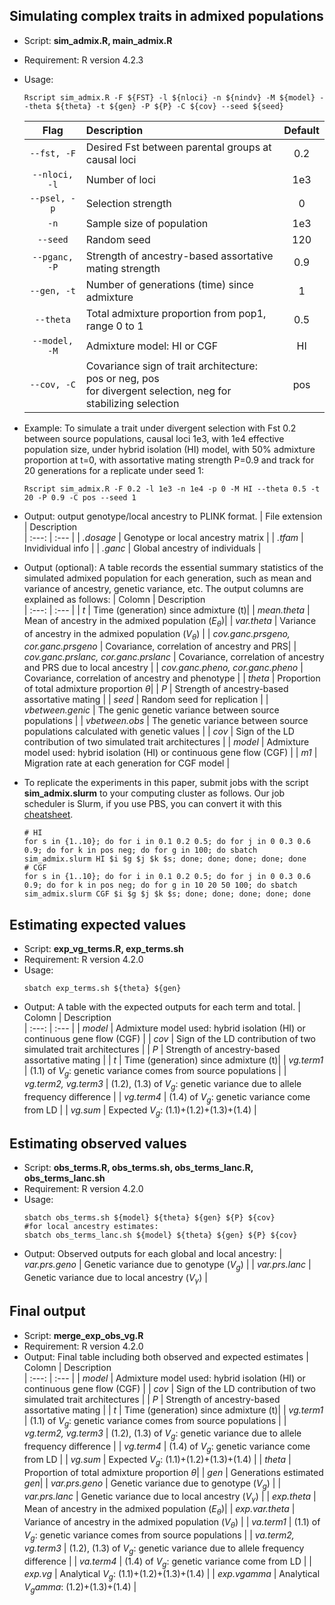 ## Simulating complex traits in admixed populations
* Script: **sim_admix.R, main_admix.R**
* Requirement: R version 4.2.3
* Usage:
  ```
  Rscript sim_admix.R -F ${FST} -l ${nloci} -n ${nindv} -M ${model} --theta ${theta} -t ${gen} -P ${P} -C ${cov} --seed ${seed}
  ```

  | Flag | Description | Default 
  | :---: | :---  | :---: |
  | `--fst, -F` | Desired Fst between parental groups at causal loci | 0.2 | 
  | `--nloci, -l` | Number of loci | 1e3 |
  | `--psel, -p` | Selection strength | 0 |
  | `-n` | Sample size of population | 1e3 |
  | `--seed` | Random seed | 120 |
  | `--pganc, -P` | Strength of ancestry-based assortative mating strength | 0.9 |
  | `--gen, -t` | Number of generations (time) since admixture | 1 |
  | `--theta` | Total admixture proportion from pop1, range 0 to 1 | 0.5 |
  | `--model, -M` | Admixture model: HI or CGF  | HI |
  | `--cov, -C` | Covariance sign of trait architecture: pos or neg, pos <br />for divergent selection, neg for stabilizing selection | pos |


* Example: To simulate a trait under divergent selection with Fst 0.2 between source populations, causal loci 1e3, with 1e4 effective population size, under hybrid isolation (HI) model, with 50% admixture proportion at t=0, with assortative mating strength P=0.9 and track for 20 generations for a replicate under seed 1:
  ```
  Rscript sim_admix.R -F 0.2 -l 1e3 -n 1e4 -p 0 -M HI --theta 0.5 -t 20 -P 0.9 -C pos --seed 1
  ```

* Output: output genotype/local ancestry to PLINK format.
  | File extension | Description  
  | :---: | :---  |
  | _.dosage_ | Genotype or local ancestry matrix |
  | _.tfam_ | Invidividual info |
  | _.ganc_ | Global ancestry of individuals |

* Output (optional): A table records the essential summary statistics of the simulated admixed population for each generation, such as mean and variance of ancestry, genetic variance, etc. The output columns are explained as follows:
  | Colomn | Description  
  | :---: | :---  |
  | _t_ | Time (generation) since admixture (t)|
  | _mean.theta_ | Mean of ancestry in the admixed population ($E_{\theta}$)|
  | _var.theta_ | Variance of ancestry in the admixed population ($V_{\theta}$) |
  | _cov.ganc.prsgeno, cor.ganc.prsgeno_ | Covariance, correlation of ancestry and PRS|
  | _cov.ganc.prslanc, cor.ganc.prslanc_ | Covariance, correlation of ancestry and PRS due to local ancestry |
  | _cov.ganc.pheno, cor.ganc.pheno_ | Covariance, correlation of ancestry and phenotype |
  | _theta_ | Proportion of total admixture proportion ${\theta}$|
  | _P_ | Strength of ancestry-based assortative mating |
  | _seed_ | Random seed for replication |
  | _vbetween.genic_ | The genic genetic variance between source populations |
  | _vbetween.obs_ | The genetic variance between source populations calculated with genetic values |
  | _cov_ | Sign of the LD contribution of two simulated trait architectures |
  | _model_ | Admixture model used: hybrid isolation (HI) or continuous gene flow (CGF) |
  | _m1_ | Migration rate at each generation for CGF model |

* To replicate the experiments in this paper, submit jobs with the script **sim_admix.slurm** to your computing cluster as follows. Our job scheduler is Slurm, if you use PBS, you can convert it with this [cheatsheet](https://www.msi.umn.edu/slurm/pbs-conversion).
  ```
  # HI
  for s in {1..10}; do for i in 0.1 0.2 0.5; do for j in 0 0.3 0.6 0.9; do for k in pos neg; do for g in 100; do sbatch sim_admix.slurm HI $i $g $j $k $s; done; done; done; done; done
  # CGF
  for s in {1..10}; do for i in 0.1 0.2 0.5; do for j in 0 0.3 0.6 0.9; do for k in pos neg; do for g in 10 20 50 100; do sbatch sim_admix.slurm CGF $i $g $j $k $s; done; done; done; done; done
  ```

## Estimating expected values 
* Script: **exp_vg_terms.R, exp_terms.sh**
* Requirement: R version 4.2.0
* Usage:
  ```
  sbatch exp_terms.sh ${theta} ${gen}
  ```
* Output: A table with the expected outputs for each term and total.
  | Colomn | Description  
  | :---: | :---  |
  | _model_ | Admixture model used: hybrid isolation (HI) or continuous gene flow (CGF) |
  | _cov_ | Sign of the LD contribution of two simulated trait architectures |
  | _P_ | Strength of ancestry-based assortative mating |
  | _t_ | Time (generation) since admixture (t)|
  | _vg.term1_ | (1.1) of $V_g$: genetic variance comes from source populations |
  | _vg.term2, vg.term3_  | (1.2), (1.3) of $V_g$: genetic variance due to allele frequency difference |
  | _vg.term4_ | (1.4) of $V_g$: genetic variance come from LD |
  | _vg.sum_ | Expected $V_g$: (1.1)+(1.2)+(1.3)+(1.4) |


## Estimating observed values 
* Script: **obs_terms.R, obs_terms.sh, obs_terms_lanc.R, obs_terms_lanc.sh**
* Requirement: R version 4.2.0
* Usage:
  ```
  sbatch obs_terms.sh ${model} ${theta} ${gen} ${P} ${cov}
  #for local ancestry estimates:
  sbatch obs_terms_lanc.sh ${model} ${theta} ${gen} ${P} ${cov}
  ```
* Output: Observed outputs for each global and local ancestry:
  | _var.prs.geno_ | Genetic variance due to genotype ($V_g$) |
  | _var.prs.lanc_ | Genetic variance due to local ancestry ($V_{\gamma}$) |

## Final output 
* Script: **merge_exp_obs_vg.R**
* Requirement: R version 4.2.0
* Output: Final table including both observed and expected estimates
  | Colomn | Description  
  | :---: | :---  |
  | _model_ | Admixture model used: hybrid isolation (HI) or continuous gene flow (CGF) |
  | _cov_ | Sign of the LD contribution of two simulated trait architectures |
  | _P_ | Strength of ancestry-based assortative mating |
  | _t_ | Time (generation) since admixture (t)|
  | _vg.term1_ | (1.1) of $V_g$: genetic variance comes from source populations |
  | _vg.term2, vg.term3_  | (1.2), (1.3) of $V_g$: genetic variance due to allele frequency difference |
  | _vg.term4_ | (1.4) of $V_g$: genetic variance come from LD |
  | _vg.sum_ | Expected $V_g$: (1.1)+(1.2)+(1.3)+(1.4) |
  | _theta_ | Proportion of total admixture proportion ${\theta}$|
  | _gen_ | Generations estimated $gen$|
  | _var.prs.geno_ | Genetic variance due to genotype ($V_g$) |
  | _var.prs.lanc_ | Genetic variance due to local ancestry ($V_{\gamma}$) |
  | _exp.theta_ | Mean of ancestry in the admixed population ($E_{\theta}$)|
  | _exp.var.theta_ | Variance of ancestry in the admixed population ($V_{\theta}$) |
  | _va.term1_ | (1.1) of $V_g$: genetic variance comes from source populations |
  | _va.term2, vg.term3_  | (1.2), (1.3) of $V_g$: genetic variance due to allele frequency difference |
  | _va.term4_ | (1.4) of $V_g$: genetic variance come from LD |
  | _exp.vg_ | Analytical $V_g$: (1.1)+(1.2)+(1.3)+(1.4) |
  | _exp.vgamma_ | Analytical $V_gamma$: (1.2)+(1.3)+(1.4) |
